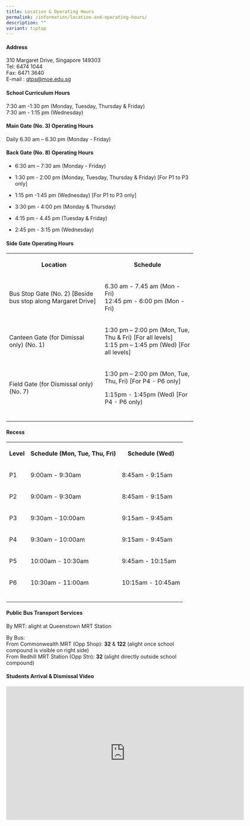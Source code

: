 ```yaml
---
title: Location & Operating Hours
permalink: /information/location-and-operating-hours/
description: ""
variant: tiptap
---
```

<h4><strong>Address</strong></h4><p>310 Margaret Drive, Singapore 149303<br>Tel: 6474 1044 <br>Fax: 6471 3640 <br>E-mail :&nbsp;<a href="mailto:qtps@moe.edu.sg" rel="noopener noreferrer nofollow" target="_blank">qtps@moe.edu.sg</a></p><h4><strong>School Curriculum Hours</strong></h4><p>7:30 am -1:30 pm (Monday, Tuesday, Thursday &amp; Friday) <br>7:30 am - 1:15 pm (Wednesday)</p><h4><strong>Main Gate (No. 3) Operating Hours</strong></h4><p>Daily 6.30 am – 6.30 pm (Monday - Friday)</p><h4><strong>Back Gate (No. 8) Operating Hours</strong></h4><ul data-tight="true" class="tight"><li><p>6:30 am – 7:30 am (Monday - Friday)</p></li><li><p>1:30 pm - 2:00 pm (Monday, Tuesday, Thursday &amp; Friday) [For P1 to P3 only]</p></li><li><p>1:15 pm -1:45 pm (Wednesday) [For P1 to P3 only]</p></li><li><p>3:30 pm - 4:00 pm (Monday &amp; Thursday)</p></li><li><p>4:15 pm - 4.45 pm (Tuesday &amp; Friday)</p></li><li><p>2:45 pm - 3:15 pm (Wednesday)</p></li></ul><p></p><p></p><h4><strong>Side Gate Operating Hours</strong></h4><table><tbody><tr><th rowspan="1" colspan="1"><p>Location</p></th><th rowspan="1" colspan="1"><p>Schedule</p></th></tr><tr><td rowspan="1" colspan="1"><p>Bus Stop Gate (No. 2) [Beside bus stop along Margaret Drive]</p></td><td rowspan="1" colspan="1"><p>6.30 am - 7.45 am (Mon - Fri)<br>12:45 pm - 6:00 pm (Mon - Fri)</p></td></tr><tr><td rowspan="1" colspan="1"><p>Canteen Gate (for Dimissal only) (No. 1)</p></td><td rowspan="1" colspan="1"><p>1:30 pm – 2:00 pm (Mon, Tue, Thu &amp; Fri) [For all levels]<br>1:15 pm – 1:45 pm (Wed) [For all levels]</p></td></tr><tr><td rowspan="1" colspan="1"><p>Field Gate (for Dismissal only) (No. 7)</p></td><td rowspan="1" colspan="1"><p>1:30 pm – 2:00 pm (Mon, Tue, Thu, Fri) [For P4 - P6 only]</p><p>1:15pm - 1:45pm (Wed) [For P4 - P6 only)</p></td></tr><tr><td rowspan="1" colspan="1"><p></p></td><td rowspan="1" colspan="1"><p></p></td></tr></tbody></table><h4><strong>Recess</strong></h4><table><tbody><tr><th rowspan="1" colspan="1"><p>Level</p></th><th rowspan="1" colspan="1"><p>Schedule (Mon, Tue, Thu, Fri)</p></th><th rowspan="1" colspan="1"><p>Schedule (Wed)</p></th></tr><tr><td rowspan="1" colspan="1"><p>P1</p></td><td rowspan="1" colspan="1"><p>9:00am - 9:30am</p></td><td rowspan="1" colspan="1"><p>8:45am - 9:15am</p></td></tr><tr><td rowspan="1" colspan="1"><p>P2</p></td><td rowspan="1" colspan="1"><p>9:00am - 9:30am</p></td><td rowspan="1" colspan="1"><p>8:45am - 9:15am</p></td></tr><tr><td rowspan="1" colspan="1"><p>P3</p></td><td rowspan="1" colspan="1"><p>9:30am - 10:00am</p></td><td rowspan="1" colspan="1"><p>9:15am - 9:45am</p></td></tr><tr><td rowspan="1" colspan="1"><p>P4</p></td><td rowspan="1" colspan="1"><p>9:30am - 10:00am</p></td><td rowspan="1" colspan="1"><p>9:15am - 9:45am</p></td></tr><tr><td rowspan="1" colspan="1"><p>P5</p></td><td rowspan="1" colspan="1"><p>10:00am - 10:30am</p></td><td rowspan="1" colspan="1"><p>9:45am - 10:15am</p></td></tr><tr><td rowspan="1" colspan="1"><p>P6</p></td><td rowspan="1" colspan="1"><p>10:30am - 11:00am</p></td><td rowspan="1" colspan="1"><p>10:15am - 10:45am</p></td></tr><tr><td rowspan="1" colspan="1"><p></p></td><td rowspan="1" colspan="1"><p></p></td><td rowspan="1" colspan="1"><p></p></td></tr></tbody></table><h4><strong>Public Bus Transport Services</strong></h4><p>By MRT: alight at Queenstown MRT Station<br></p><p>By Bus:<br>From Commonwealth MRT (Opp Shop): <strong>32</strong> &amp; <strong>122</strong> (alight once school compound is visible on right side)<br>From Redhill MRT Station (Opp Stn): <strong>32</strong> (alight directly outside school compound)</p><h4><strong>Students Arrival &amp; Dismissal Video</strong></h4><div class="iframe-wrapper"><iframe height="360" width="640" allowfullscreen="true" frameborder="0" src="https://www.youtube.com/embed/jZ-6Fzl-kr4"></iframe></div><p></p>